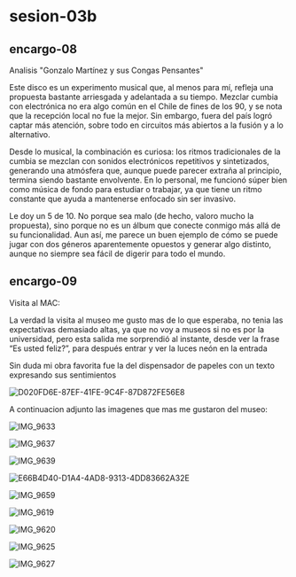# sesion-03b

## encargo-08

Analisis "Gonzalo Martínez y sus Congas Pensantes"

Este disco es un experimento musical que, al menos para mí, refleja una propuesta bastante arriesgada y adelantada a su tiempo. Mezclar cumbia con electrónica no era algo común en el Chile de fines de los 90, y se nota que la recepción local no fue la mejor. Sin embargo, fuera del país logró captar más atención, sobre todo en circuitos más abiertos a la fusión y a lo alternativo.

Desde lo musical, la combinación es curiosa: los ritmos tradicionales de la cumbia se mezclan con sonidos electrónicos repetitivos y sintetizados, generando una atmósfera que, aunque puede parecer extraña al principio, termina siendo bastante envolvente. En lo personal, me funcionó súper bien como música de fondo para estudiar o trabajar, ya que tiene un ritmo constante que ayuda a mantenerse enfocado sin ser invasivo.

Le doy un 5 de 10. No porque sea malo (de hecho, valoro mucho la propuesta), sino porque no es un álbum que conecte conmigo más allá de su funcionalidad. Aun así, me parece un buen ejemplo de cómo se puede jugar con dos géneros aparentemente opuestos y generar algo distinto, aunque no siempre sea fácil de digerir para todo el mundo.

## encargo-09

Visita al MAC:

La verdad la visita al museo me gusto mas de lo que esperaba, no tenia las expectativas demasiado altas, ya que no voy a museos si no es por la universidad, pero esta salida me sorprendió al instante, desde ver la frase “Es usted feliz?”, para después entrar y ver la luces neón en la entrada

Sin duda mi obra favorita fue la del dispensador de papeles con un texto expresando sus sentimientos

![D020FD6E-87EF-41FE-9C4F-87D872FE56E8](https://github.com/user-attachments/assets/4406863b-e9c1-403b-9717-98e85718673f)

A continuacion adjunto las imagenes que mas me gustaron del museo:

![IMG_9633](https://github.com/user-attachments/assets/73d363d1-362c-4560-a03f-b4568ce2eba3)

![IMG_9637](https://github.com/user-attachments/assets/6992c91a-4b83-4bb6-9cdf-d2442fd175b9)

![IMG_9639](https://github.com/user-attachments/assets/48c06035-4dca-426d-9a37-f02d3c1004d1)

![E66B4D40-D1A4-4AD8-9313-4DD83662A32E](https://github.com/user-attachments/assets/f4d79a7a-1b88-4568-a671-1624aebb20ee)

![IMG_9659](https://github.com/user-attachments/assets/29b59295-a5ce-4a19-aa42-950f7d80ae73)

![IMG_9619](https://github.com/user-attachments/assets/f09453ac-379a-4d9c-9229-3a13527688d3)

![IMG_9620](https://github.com/user-attachments/assets/6fab97a8-2c1c-4758-9314-caa62d7422f1)

![IMG_9625](https://github.com/user-attachments/assets/4d34a46d-4920-4363-bd62-e035a8a49309)

![IMG_9627](https://github.com/user-attachments/assets/36027cc6-2bf2-494d-835f-83b0aa120f04)

